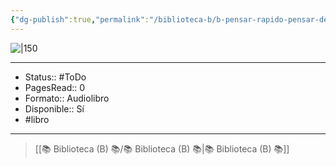 ```yaml
---
{"dg-publish":true,"permalink":"/biblioteca-b/b-pensar-rapido-pensar-despacio/"}
---
```



![|150](http://books.google.com/books/content?id=Ypj75lf86zsC&printsec=frontcover&img=1&zoom=1&edge=curl&source=gbs_api)

---

- Status:: #ToDo 
- PagesRead:: 0 
- Formato:: Audiolibro
- Disponible:: Sí 
- #libro 

---

> [[📚 Biblioteca (B) 📚/📚 Biblioteca (B) 📚\|📚 Biblioteca (B) 📚]]